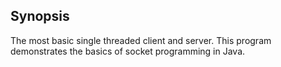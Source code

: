 ## Synopsis
The most basic single threaded client and server. This program demonstrates the basics of socket programming in Java.